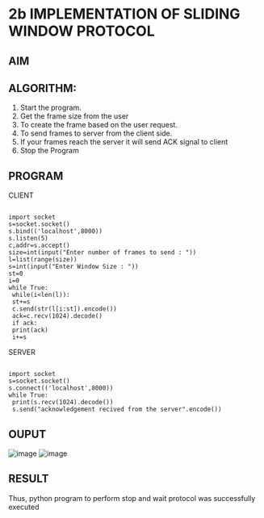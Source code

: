 # 2b IMPLEMENTATION OF SLIDING WINDOW PROTOCOL
## AIM
## ALGORITHM:
1. Start the program.
2. Get the frame size from the user
3. To create the frame based on the user request.
4. To send frames to server from the client side.
5. If your frames reach the server it will send ACK signal to client
6. Stop the Program
## PROGRAM

CLIENT
```

import socket
s=socket.socket()
s.bind(('localhost',8000))
s.listen(5)
c,addr=s.accept()
size=int(input("Enter number of frames to send : "))
l=list(range(size))
s=int(input("Enter Window Size : "))
st=0
i=0
while True:
 while(i<len(l)):
 st+=s
 c.send(str(l[i:st]).encode())
 ack=c.recv(1024).decode()
 if ack:
 print(ack)
 i+=s
```




SERVER
```

import socket
s=socket.socket()
s.connect(('localhost',8000))
while True: 
 print(s.recv(1024).decode())
 s.send("acknowledgement recived from the server".encode())
```








## OUPUT
![image](https://github.com/Pooja-sri45/2b_SLIDING_WINDOW_PROTOCOL/assets/147081893/5fcc1627-6bfd-4cbc-9fb2-1696e3968d8b)
![image](https://github.com/Pooja-sri45/2b_SLIDING_WINDOW_PROTOCOL/assets/147081893/54a71fad-f577-46c1-b9db-e79ac569fdb3)






## RESULT
Thus, python program to perform stop and wait protocol was successfully executed
